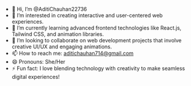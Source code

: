 - 👋 Hi, I’m @AditiChauhan22736
- 👀 I’m interested in creating interactive and user-centered web experiences.
- 🌱 I’m currently learning advanced frontend technologies like React.js, Tailwind CSS, and animation libraries.
- 💞️ I’m looking to collaborate on web development projects that involve creative UI/UX and engaging animations.
- 📫 How to reach me: aditichauhan714@gmail.com
- 😄 Pronouns: She/Her
- ⚡ Fun fact: I love blending technology with creativity to make seamless digital experiences!
<!---
AditiChauhan22736/AditiChauhan22736 is a ✨ special ✨ repository because its `README.md` (this file) appears on your GitHub profile.
You can click the Preview link to take a look at your changes.
--->
